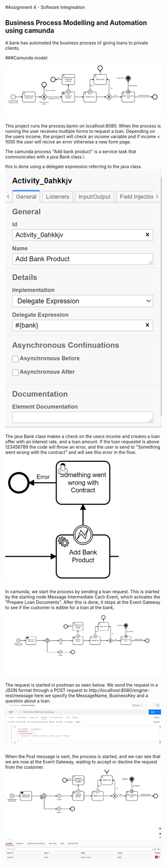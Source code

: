#Assignment 4 - Software Integreation
## Business Process Modelling and Automation using camunda
A bank has automated the business process of giving loans to private clients.


###Camunda model:

![process diagram.bpmn](src\main\resources\process.PNG)

This project runs the process.bpmn on localhost:8080.
When the process is running the user receives multiple forms to request a loan.
Depending on the users income, the project will check an income variable and if income < 1000 the user will recive an error otherwise a new form page.

The camunda process "Add bank product" is a service task that communicates with a java Bank class.\

this is done using a delegate expression referring to the java class.
![img.png](img_4.png)

The java Bank class makes a check on the users income and creates a loan offer with an interest rate, and a loan amount.
If the loan requestet is above 123456789 the code will throw an error, and the user is send to "Something went wrong with the contract" and will see this error in the flow.
![img.png](img_6.png)




In camunda, we start the process by sending a loan request. 
This is started by the starting node Message Intermediate Cach Event, which activates the "Prepare Loan Documents".
After this is done, it stops at the Event Gateway to see if the customer is edible for a loan at the bank,
![img.png](img.png)

The request is started in postman as seen below. We send the request in a JSON format through a POST request to http://localhost:8080/engine-rest/message
here we specify the MessageName, BusinessKey and a question about a loan.
![img_1.png](img_1.png)

When the Post message is sent, the process is started, and we can see that we are now at the Event Gateway, waiting to accept or decline the request from the customer.
![img_2.png](img_2.png)

